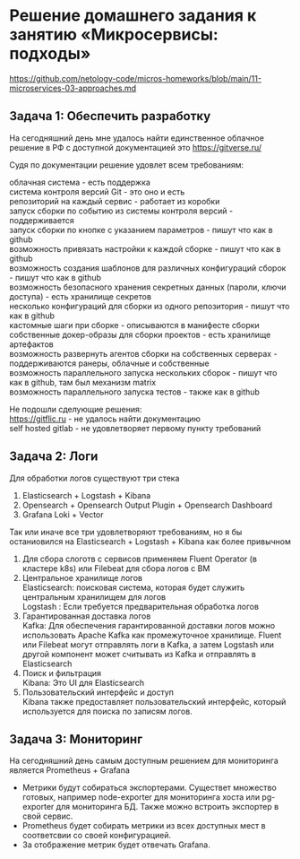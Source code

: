 # Решение домашнего задания к занятию «Микросервисы: подходы»
https://github.com/netology-code/micros-homeworks/blob/main/11-microservices-03-approaches.md

## Задача 1: Обеспечить разработку
На сегодняшний день мне удалось найти единственное облачное решение в РФ с доступной документацией это https://gitverse.ru/

Судя по документации решение удовлет всем требованиям:

облачная система - есть поддержка   
система контроля версий Git - это оно и есть  
репозиторий на каждый сервис - работает из коробки  
запуск сборки по событию из системы контроля версий - поддерживается  
запуск сборки по кнопке с указанием параметров - пишут что как в github  
возможность привязать настройки к каждой сборке - пишут что как в github  
возможность создания шаблонов для различных конфигураций сборок - пишут что как в github  
возможность безопасного хранения секретных данных (пароли, ключи доступа) - есть хранилище секретов  
несколько конфигураций для сборки из одного репозитория - пишут что как в github  
кастомные шаги при сборке - описываются в манифесте сборки  
собственные докер-образы для сборки проектов - есть хранилище артефактов  
возможность развернуть агентов сборки на собственных серверах - поддерживаются ранеры, облачные и собственные  
возможность параллельного запуска нескольких сборок - пишут что как в github, там был механизм  matrix  
возможность параллельного запуска тестов - также как в github  

Не подошли сделующие решения:   
https://gitflic.ru - не удалось найти документацию  
self hosted gitlab  - не удовлетворяет  первому пункту требований

## Задача 2: Логи

Для обработки логов  существуют три стека  
1. Elasticsearch + Logstash +  Kibana  
2. Opensearch + Opensearch Output Plugin + Opensearch Dashboard
3. Grafana Loki + Vector

Так или иначе все  три удовлетворяют требованиям, но я бы останиовился на Elasticsearch + Logstash +  Kibana как более привычном  

1. Для сбора слоготв с сервисов применяем Fluent Operator (в кластере k8s) или Filebeat для сбора логов с ВМ  
2. Центральное хранилище логов  
   Elasticsearch: поисковая система, которая будет служить центральным хранилищем для логов  
   Logstash : Если требуется предварительная обработка логов   
3. Гарантированная доставка логов  
   Kafka: Для обеспечения гарантированной доставки логов можно использовать Apache Kafka как промежуточное хранилище. Fluent или Filebeat могут отправлять логи в Kafka, а затем Logstash или другой компонент может считывать из Kafka и отправлять в Elasticsearch  
4. Поиск и фильтрация  
   Kibana: Это UI для Elasticsearch  
5. Пользовательский интерфейс и доступ  
   Kibana также предоставляет пользовательский интерфейс, который используется для поиска по записям логов.  

## Задача 3: Мониторинг

На сегодняшний день самым доступным решением для мониторинга является Prometheus + Grafana  
- Метрики будут собираться экспортерами. Существет множество готовых, например node-exporter для мониторинга хоста или pg-exporter для мониторинга БД. Также можно встроить экспортер в свой сервис.  
- Prometheus будет собирать метрики из всех доступных мест в соответсвии со своей конфигурацией.  
- За отображение метрик будет отвечать Grafana.  
